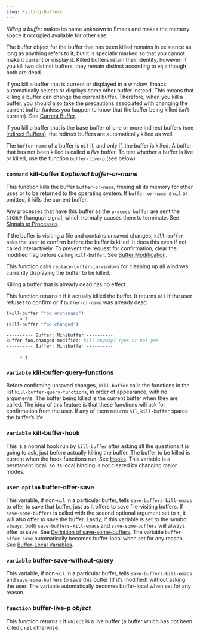 ```yaml
---
slug: Killing-Buffers
---
```


*Killing a buffer* makes its name unknown to Emacs and makes the memory space it occupied available for other use.

The buffer object for the buffer that has been killed remains in existence as long as anything refers to it, but it is specially marked so that you cannot make it current or display it. Killed buffers retain their identity, however; if you kill two distinct buffers, they remain distinct according to `eq` although both are dead.

If you kill a buffer that is current or displayed in a window, Emacs automatically selects or displays some other buffer instead. This means that killing a buffer can change the current buffer. Therefore, when you kill a buffer, you should also take the precautions associated with changing the current buffer (unless you happen to know that the buffer being killed isn’t current). See [Current Buffer](Current-Buffer).

If you kill a buffer that is the base buffer of one or more indirect buffers (see [Indirect Buffers](Indirect-Buffers)), the indirect buffers are automatically killed as well.

The `buffer-name` of a buffer is `nil` if, and only if, the buffer is killed. A buffer that has not been killed is called a *live* buffer. To test whether a buffer is live or killed, use the function `buffer-live-p` (see below).

### <span className="tag command">`command`</span> **kill-buffer** *\&optional buffer-or-name*

This function kills the buffer `buffer-or-name`, freeing all its memory for other uses or to be returned to the operating system. If `buffer-or-name` is `nil` or omitted, it kills the current buffer.

Any processes that have this buffer as the `process-buffer` are sent the `SIGHUP` (hangup) signal, which normally causes them to terminate. See [Signals to Processes](Signals-to-Processes).

If the buffer is visiting a file and contains unsaved changes, `kill-buffer` asks the user to confirm before the buffer is killed. It does this even if not called interactively. To prevent the request for confirmation, clear the modified flag before calling `kill-buffer`. See [Buffer Modification](Buffer-Modification).

This function calls `replace-buffer-in-windows` for cleaning up all windows currently displaying the buffer to be killed.

Killing a buffer that is already dead has no effect.

This function returns `t` if it actually killed the buffer. It returns `nil` if the user refuses to confirm or if `buffer-or-name` was already dead.

```lisp
(kill-buffer "foo.unchanged")
     ⇒ t
(kill-buffer "foo.changed")

---------- Buffer: Minibuffer ----------
Buffer foo.changed modified; kill anyway? (yes or no) yes
---------- Buffer: Minibuffer ----------

     ⇒ t
```

### <span className="tag variable">`variable`</span> **kill-buffer-query-functions**

Before confirming unsaved changes, `kill-buffer` calls the functions in the list `kill-buffer-query-functions`, in order of appearance, with no arguments. The buffer being killed is the current buffer when they are called. The idea of this feature is that these functions will ask for confirmation from the user. If any of them returns `nil`, `kill-buffer` spares the buffer’s life.

### <span className="tag variable">`variable`</span> **kill-buffer-hook**

This is a normal hook run by `kill-buffer` after asking all the questions it is going to ask, just before actually killing the buffer. The buffer to be killed is current when the hook functions run. See [Hooks](Hooks). This variable is a permanent local, so its local binding is not cleared by changing major modes.

### <span className="tag useroption">`user option`</span> **buffer-offer-save**

This variable, if non-`nil` in a particular buffer, tells `save-buffers-kill-emacs` to offer to save that buffer, just as it offers to save file-visiting buffers. If `save-some-buffers` is called with the second optional argument set to `t`, it will also offer to save the buffer. Lastly, if this variable is set to the symbol `always`, both `save-buffers-kill-emacs` and `save-some-buffers` will always offer to save. See [Definition of save-some-buffers](Definition-of-save_002dsome_002dbuffers). The variable `buffer-offer-save` automatically becomes buffer-local when set for any reason. See [Buffer-Local Variables](Buffer_002dLocal-Variables).

### <span className="tag variable">`variable`</span> **buffer-save-without-query**

This variable, if non-`nil` in a particular buffer, tells `save-buffers-kill-emacs` and `save-some-buffers` to save this buffer (if it’s modified) without asking the user. The variable automatically becomes buffer-local when set for any reason.

### <span className="tag function">`function`</span> **buffer-live-p** *object*

This function returns `t` if `object` is a live buffer (a buffer which has not been killed), `nil` otherwise.

